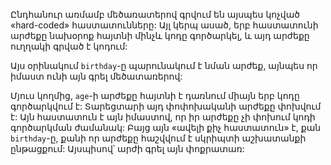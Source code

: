 Ընդհանուր առմամբ մեծառատերով գրվում են այսպես կոչված «hard-coded» հաստատունները: Այլ կերպ ասած, երբ հաստատունի արժեքը նախօրոք հայտնի մինչև կոդը գործարկել, և այդ արժեքը ուղղակի գրված է կոդում:

Այս օրինակում `birthday`-ը պարունակում է նման արժեք, այնպես որ իմաստ ունի այն գրել մեծատառերով:

Մյուս կողմից, `age`-ի արժեքը հայտնի է դառնում միայն երբ կոդը գործարկվում է: Տարեցտարի այդ փոփոխականի արժեքը փոխվում է: Այն հաստատուն է այն իմաստով, որ իր արժեքը չի փոխում կոդի գործարկման ժամանակ: Բայց այն «ավելի քիչ հաստատուն» է, քան `birthday`-ը, քանի որ արժեքը հաշվվում է սկրիպտի աշխատանքի ընթացքում: Այսպիսով՝ արժի գրել այն փոքրատառ:
